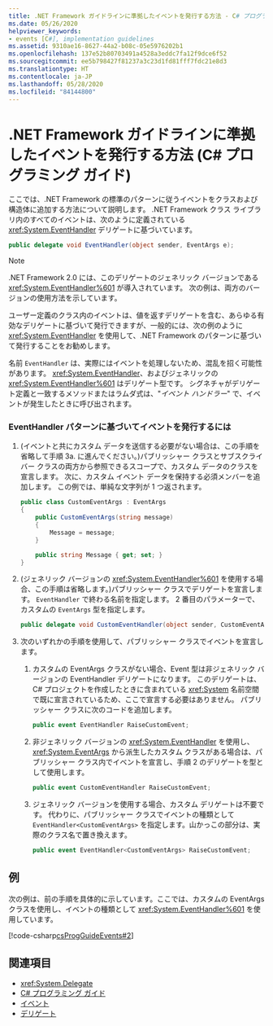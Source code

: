 ```yaml
---
title: .NET Framework ガイドラインに準拠したイベントを発行する方法 - C# プログラミング ガイド
ms.date: 05/26/2020
helpviewer_keywords:
- events [C#], implementation guidelines
ms.assetid: 9310ae16-8627-44a2-b08c-05e5976202b1
ms.openlocfilehash: 137e52b80703491a4528a3eddc7fa12f9dce6f52
ms.sourcegitcommit: ee5b798427f81237a3c23d1fd81fff7fdc21e8d3
ms.translationtype: HT
ms.contentlocale: ja-JP
ms.lasthandoff: 05/28/2020
ms.locfileid: "84144800"
---
```

# <a name="how-to-publish-events-that-conform-to-net-framework-guidelines-c-programming-guide"></a>.NET Framework ガイドラインに準拠したイベントを発行する方法 (C# プログラミング ガイド)

ここでは、.NET Framework の標準のパターンに従うイベントをクラスおよび構造体に追加する方法について説明します。 .NET Framework クラス ライブラリ内のすべてのイベントは、次のように定義されている <xref:System.EventHandler> デリゲートに基づいています。

```csharp
public delegate void EventHandler(object sender, EventArgs e);
```

> [!NOTE]
> .NET Framework 2.0 には、このデリゲートのジェネリック バージョンである <xref:System.EventHandler%601> が導入されています。 次の例は、両方のバージョンの使用方法を示しています。

ユーザー定義のクラス内のイベントは、値を返すデリゲートを含む、あらゆる有効なデリゲートに基づいて発行できますが、一般的には、次の例のように <xref:System.EventHandler> を使用して、.NET Framework のパターンに基づいて発行することをお勧めします。

名前 `EventHandler` は、実際にはイベントを処理しないため、混乱を招く可能性があります。 <xref:System.EventHandler>、およびジェネリックの <xref:System.EventHandler%601> はデリゲート型です。 シグネチャがデリゲート定義と一致するメソッドまたはラムダ式は、"*イベント ハンドラー*" で、イベントが発生したときに呼び出されます。

### <a name="to-publish-events-based-on-the-eventhandler-pattern"></a>EventHandler パターンに基づいてイベントを発行するには

1. (イベントと共にカスタム データを送信する必要がない場合は、この手順を省略して手順 3a. に進んでください。)パブリッシャー クラスとサブスクライバー クラスの両方から参照できるスコープで、カスタム データのクラスを宣言します。 次に、カスタム イベント データを保持する必須メンバーを追加します。 この例では、単純な文字列が 1 つ返されます。

    ```csharp
    public class CustomEventArgs : EventArgs
    {
        public CustomEventArgs(string message)
        {
            Message = message;
        }

        public string Message { get; set; }
    }
    ```

2. (ジェネリック バージョンの <xref:System.EventHandler%601> を使用する場合、この手順は省略します。)パブリッシャー クラスでデリゲートを宣言します。 `EventHandler` で終わる名前を指定します。 2 番目のパラメーターで、カスタムの `EventArgs` 型を指定します。

    ```csharp
    public delegate void CustomEventHandler(object sender, CustomEventArgs args);
    ```

3. 次のいずれかの手順を使用して、パブリッシャー クラスでイベントを宣言します。

    1. カスタムの EventArgs クラスがない場合、Event 型は非ジェネリック バージョンの EventHandler デリゲートになります。 このデリゲートは、C# プロジェクトを作成したときに含まれている <xref:System> 名前空間で既に宣言されているため、ここで宣言する必要はありません。 パブリッシャー クラスに次のコードを追加します。

        ```csharp
        public event EventHandler RaiseCustomEvent;
        ```

    2. 非ジェネリック バージョンの <xref:System.EventHandler> を使用し、<xref:System.EventArgs> から派生したカスタム クラスがある場合は、パブリッシャー クラス内でイベントを宣言し、手順 2 のデリゲートを型として使用します。

        ```csharp
        public event CustomEventHandler RaiseCustomEvent;
        ```

    3. ジェネリック バージョンを使用する場合、カスタム デリゲートは不要です。 代わりに、パブリッシャー クラスでイベントの種類として `EventHandler<CustomEventArgs>` を指定します。山かっこの部分は、実際のクラス名で置き換えます。

        ```csharp
        public event EventHandler<CustomEventArgs> RaiseCustomEvent;
        ```

## <a name="example"></a>例

次の例は、前の手順を具体的に示しています。ここでは、カスタムの EventArgs クラスを使用し、イベントの種類として <xref:System.EventHandler%601> を使用しています。

[!code-csharp[csProgGuideEvents#2](~/samples/snippets/csharp/VS_Snippets_VBCSharp/csProgGuideEvents/CS/Events.cs#2)]

## <a name="see-also"></a>関連項目

- <xref:System.Delegate>
- [C# プログラミング ガイド](../index.md)
- [イベント](index.md)
- [デリゲート](../delegates/index.md)
